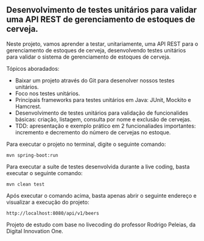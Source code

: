 <h2>Desenvolvimento de testes unitários para validar uma API REST de gerenciamento de estoques de cerveja.</h2>

Neste projeto, vamos aprender a testar, unitariamente, uma API REST para o gerenciamento de estoques de cerveja, desenvolvendo testes unitários para validar o sistema de gerenciamento de estoques de cerveja. 

Tópicos aboradados:

* Baixar um projeto através do Git para desenolver nossos testes unitários. 
* Foco nos testes unitários.
* Principais frameworks para testes unitários em Java: JUnit, Mockito e Hamcrest. 
* Desenvolvimento de testes unitários para validação de funcionalides básicas: criação, listagem, consulta por nome e exclusão de cervejas.
* TDD: apresentação e exemplo prático em 2 funcionaliades importantes: incremento e decremento do número de cervejas no estoque.

Para executar o projeto no terminal, digite o seguinte comando:

```shell script
mvn spring-boot:run 
```

Para executar a suíte de testes desenvolvida durante a live coding, basta executar o seguinte comando:

```shell script
mvn clean test
```

Após executar o comando acima, basta apenas abrir o seguinte endereço e visualizar a execução do projeto:

```
http://localhost:8080/api/v1/beers
```

Projeto de estudo com base no livecoding do professor Rodrigo Peleias, da Digital Innovation One.



